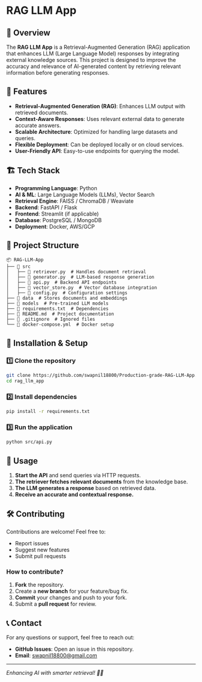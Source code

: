 # RAG LLM App

## 📌 Overview
The **RAG LLM App** is a Retrieval-Augmented Generation (RAG) application that enhances LLM (Large Language Model) responses by integrating external knowledge sources. This project is designed to improve the accuracy and relevance of AI-generated content by retrieving relevant information before generating responses.

## 🚀 Features
- **Retrieval-Augmented Generation (RAG)**: Enhances LLM output with retrieved documents.
- **Context-Aware Responses**: Uses relevant external data to generate accurate answers.
- **Scalable Architecture**: Optimized for handling large datasets and queries.
- **Flexible Deployment**: Can be deployed locally or on cloud services.
- **User-Friendly API**: Easy-to-use endpoints for querying the model.

## 🏗️ Tech Stack
- **Programming Language**: Python
- **AI & ML**: Large Language Models (LLMs), Vector Search
- **Retrieval Engine**: FAISS / ChromaDB / Weaviate
- **Backend**: FastAPI / Flask
- **Frontend**: Streamlit (if applicable)
- **Database**: PostgreSQL / MongoDB
- **Deployment**: Docker, AWS/GCP

## 📂 Project Structure
```
📦 RAG-LLM-App
├── 📁 src
│   ├── 📄 retriever.py  # Handles document retrieval
│   ├── 📄 generator.py  # LLM-based response generation
│   ├── 📄 api.py  # Backend API endpoints
│   ├── 📄 vector_store.py  # Vector database integration
│   ├── 📄 config.py  # Configuration settings
├── 📁 data  # Stores documents and embeddings
├── 📁 models  # Pre-trained LLM models
├── 📄 requirements.txt  # Dependencies
├── 📄 README.md  # Project documentation
├── 📄 .gitignore  # Ignored files
└── 📄 docker-compose.yml  # Docker setup
```

## 🔧 Installation & Setup
### 1️⃣ Clone the repository
```bash
git clone https://github.com/swapnil18800/Production-grade-RAG-LLM-App.git
cd rag_llm_app
```

### 2️⃣ Install dependencies
```bash
pip install -r requirements.txt
```

### 3️⃣ Run the application
```bash
python src/api.py
```

## 📌 Usage
1. **Start the API** and send queries via HTTP requests.
2. **The retriever fetches relevant documents** from the knowledge base.
3. **The LLM generates a response** based on retrieved data.
4. **Receive an accurate and contextual response.**

## 🛠️ Contributing
Contributions are welcome! Feel free to:
- Report issues
- Suggest new features
- Submit pull requests

### How to contribute?
1. **Fork** the repository.
2. Create a **new branch** for your feature/bug fix.
3. **Commit** your changes and push to your fork.
4. Submit a **pull request** for review.

## 📞 Contact
For any questions or support, feel free to reach out:
- **GitHub Issues**: Open an issue in this repository.
- **Email**: swapnil18800@gmail.com

---
_Enhancing AI with smarter retrieval! 🚀🤖_

